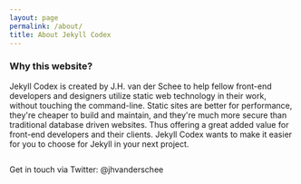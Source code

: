 ```yaml
---
layout: page
permalink: /about/
title: About Jekyll Codex
---
```

### Why this website?

Jekyll Codex is created by J.H. van der Schee to help fellow front-end developers and designers utilize static web technology in their work, without touching the command-line. Static sites are better for performance, they're cheaper to build and maintain, and they're much more secure than traditional database driven websites. Thus offering a great added value for front-end developers and their clients. Jekyll Codex wants to make it easier for you to choose for Jekyll in your next project.

<div><img /></div>

Get in touch via Twitter: @jhvanderschee
